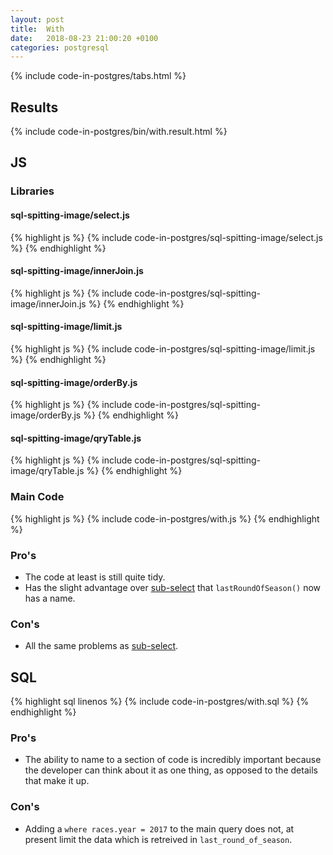 ```yaml
---
layout: post
title:  With
date:   2018-08-23 21:00:20 +0100
categories: postgresql
---
```


{% include code-in-postgres/tabs.html %}

## Results

{% include code-in-postgres/bin/with.result.html %}

## JS

### Libraries

#### sql-spitting-image/select.js

{% highlight js %}
{% include code-in-postgres/sql-spitting-image/select.js %}
{% endhighlight %}

#### sql-spitting-image/innerJoin.js

{% highlight js %}
{% include code-in-postgres/sql-spitting-image/innerJoin.js %}
{% endhighlight %}

#### sql-spitting-image/limit.js

{% highlight js %}
{% include code-in-postgres/sql-spitting-image/limit.js %}
{% endhighlight %}

#### sql-spitting-image/orderBy.js

{% highlight js %}
{% include code-in-postgres/sql-spitting-image/orderBy.js %}
{% endhighlight %}

#### sql-spitting-image/qryTable.js

{% highlight js %}
{% include code-in-postgres/sql-spitting-image/qryTable.js %}
{% endhighlight %}

### Main Code

{% highlight js %}
{% include code-in-postgres/with.js %}
{% endhighlight %}

### Pro's

 * The code at least is still quite tidy.
 * Has the slight advantage over [sub-select](./sub-select.html) that `lastRoundOfSeason()` now has a name.

### Con's

 * All the same problems as [sub-select](./sub-select.html).

## SQL

{% highlight sql linenos %}
{% include code-in-postgres/with.sql %}
{% endhighlight %}

### Pro's

 * The ability to name to a section of code is incredibly important because the developer can think about it as one thing, as opposed to the details that make it up.

### Con's

 * Adding a `where races.year = 2017` to the main query does not, at present limit the data which is retreived in `last_round_of_season`.

<script>
(function() {
    {% include jekyll-create-sections-from-headers.js %}
    {% include code-in-postgres/create-sections-to-support.js %}
}())
</script>
<style>
    {% include code-in-postgres/compare.css %}
</style>
